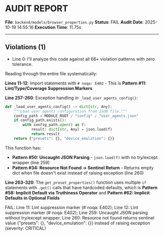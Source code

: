 # AUDIT REPORT

**File**: `backend/models/browser_properties.py`
**Status**: FAIL
**Audit Date**: 2025-10-19 14:55:16
**Execution Time**: 11.75s

---

## Violations (1)

- Line 0: I'll analyze this code against all 66+ violation patterns with zero tolerance.

Reading through the entire file systematically:

**Lines 11-12**: Import statements with `# noqa: E402` - This is **Pattern #11: Lint/Type/Coverage Suppression Markers**

**Line 257-260**: Exception handling in `_load_user_agents_config()`:
```python
def _load_user_agents_config() -> dict[str, Any]:
    """Load user agents configuration from JSON file."""
    config_path = MODULE_ROOT / "config" / "user_agents.json"
    if config_path.exists():
        with config_path.open() as f:
            result: dict[str, Any] = json.load(f)
            return result
    return {"presets": {}, "device_emulation": {}}
```

This function has:
- **Pattern #50: Uncaught JSON Parsing** - `json.load(f)` with no try/except wrapper (line 259)
- **Pattern #34: Resource Not Found → Sentinel Return** - Returns empty dict when file doesn't exist instead of raising exception (line 260)

**Line 263-320**: The `get_preset_properties()` function uses multiple `if` statements with `.get()` calls that have hardcoded defaults, which is **Pattern #58: Implicit Default via Truthiness Operator** and **Pattern #62: Implicit Defaults in Optional Fields**

FAIL: Line 11: Lint suppression marker (# noqa: E402); Line 12: Lint suppression marker (# noqa: E402); Line 259: Uncaught JSON parsing without try/except wrapper; Line 260: Resource not found returns sentinel value {"presets": {}, "device_emulation": {}} instead of raising exception
 (severity: CRITICAL)
